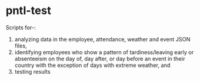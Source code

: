 # pntl-test
Scripts for-:
1. analyzing data in the employee, attendance, weather and event JSON files,
2. identifying employees who show a pattern of tardiness/leaving early or absenteeism on the day of, day after, or day before an event in their country with the exception of days with extreme weather, and
3. testing results

